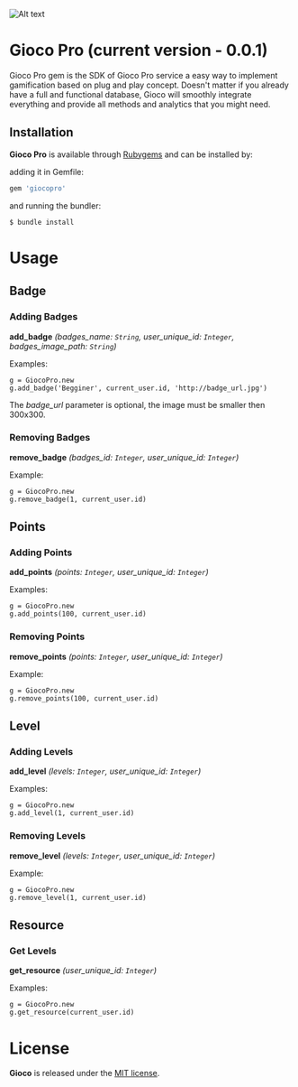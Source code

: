 ![Alt text](http://joaomdmoura.github.io/gioco/assets/images/logo.png "A gamification gem for Ruby on Rails applications")

# Gioco Pro (current version - 0.0.1)
Gioco Pro gem is the SDK of Gioco Pro service a easy way to implement gamification based on plug and play concept. Doesn't matter if you already have a full and functional database, Gioco will smoothly integrate everything and provide all methods and analytics that you might need.

## Installation

**Gioco Pro** is available through [Rubygems](http://rubygems.org/gems/giocopro) and can be installed by:

adding it in Gemfile:

```ruby
gem 'giocopro'
```

and running the bundler:

    $ bundle install

# Usage

## Badge

### Adding Badges
**add_badge** *(badges_name: ```String```, user_unique_id: ```Integer```, badges_image_path: ```String```)*

Examples:

    g = GiocoPro.new
    g.add_badge('Begginer', current_user.id, 'http://badge_url.jpg')

The *badge_url* parameter is optional, the image must be smaller then 300x300.

### Removing Badges
**remove_badge** *(badges_id: ```Integer```, user_unique_id: ```Integer```)*

Example:

    g = GiocoPro.new
    g.remove_badge(1, current_user.id)

## Points

### Adding Points
**add_points** *(points: ```Integer```, user_unique_id: ```Integer```)*

Examples:

    g = GiocoPro.new
    g.add_points(100, current_user.id)

### Removing Points
**remove_points** *(points: ```Integer```, user_unique_id: ```Integer```)*

Example:

    g = GiocoPro.new
    g.remove_points(100, current_user.id)

## Level

### Adding Levels
**add_level** *(levels: ```Integer```, user_unique_id: ```Integer```)*

Examples:

    g = GiocoPro.new
    g.add_level(1, current_user.id)

### Removing Levels
**remove_level** *(levels: ```Integer```, user_unique_id: ```Integer```)*

Example:

    g = GiocoPro.new
    g.remove_level(1, current_user.id)

## Resource

### Get Levels
**get_resource** *(user_unique_id: ```Integer```)*

Examples:

    g = GiocoPro.new
    g.get_resource(current_user.id)

# License

**Gioco** is released under the [MIT license](www.opensource.org/licenses/MIT).
